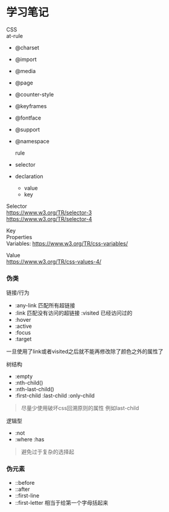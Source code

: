 # 学习笔记

CSS  
  at-rule  
  
* @charset
* @import
* @media
* @page
* @counter-style
* @keyframes
* @fontface
* @support
* @namespace

  rule
  
* selector
* declaration
  * value
  * key 
  

Selector  
  https://www.w3.org/TR/selector-3  
  https://www.w3.org/TR/selector-4

Key  
  Properties  
  Variables: https://www.w3.org/TR/css-variables/
  
Value  
  https://www.w3.org/TR/css-values-4/
  
  
### 伪类

链接/行为

* :any-link 匹配所有超链接
* :link 匹配没有访问的超链接 :visited 已经访问过的
* :hover
* :active
* :focus
* :target

一旦使用了link或者visited之后就不能再修改除了颜色之外的属性了

树结构

* :empty
* :nth-child()
* :nth-last-child()
* :first-child :last-child :only-child

> 尽量少使用破坏css回溯原则的属性 例如last-child 

逻辑型

* :not
* :where :has

> 避免过于复杂的选择起

### 伪元素

* ::before
* ::after
* ::first-line
* ::first-letter 相当于给第一个字母括起来
















  
  
  
  
  
  